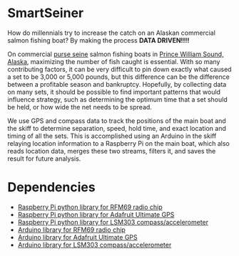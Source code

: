 # SmartSeiner
How do millennials try to increase the catch on an Alaskan commercial salmon fishing boat? By making the process **DATA DRIVEN!!!!**

On commercial [purse seine](https://en.wikipedia.org/wiki/Seine_fishing) salmon fishing boats in [Prince William Sound, Alaska](https://en.wikipedia.org/wiki/Prince_William_Sound), maximizing the number of fish caught is essential. With so many contributing factors, it can be very difficult to pin down exactly what caused a set to be 3,000 or 5,000 pounds, but this difference can be the difference between a profitable season and bankruptcy. Hopefully, by collecting data on many sets, it should be possible to find important patterns that would influence strategy, such as determining the optimum time that a set should be held, or how wide the net needs to be spread.

We use GPS and compass data to track the positions of the main boat and the skiff to determine separation, speed, hold time, and exact location and timing of all the sets. This is accomplished using an Arduino in the skiff relaying location information to a Raspberry Pi on the main boat, which also reads location data, merges these two streams, filters it, and saves the result for future analysis.

# Dependencies
- [Raspberry Pi python library for RFM69 radio chip](https://github.com/jkittley/RFM69)
- [Raspberry Pi python library for Adafruit Ultimate GPS](https://github.com/wadda/gps3)
- [Raspberry Pi python library for LSM303 compass/accelerometer](https://github.com/adafruit/Adafruit_Python_LSM303)
- [Arduino library for RFM69 radio chip](https://github.com/LowPowerLab/RFM69)
- [Arduino library for Adafruit Ultimate GPS](https://github.com/adafruit/Adafruit_GPS)
- [Arduino library for LSM303 compass/accelerometer](https://github.com/adafruit/Adafruit_LSM303DLHC)
